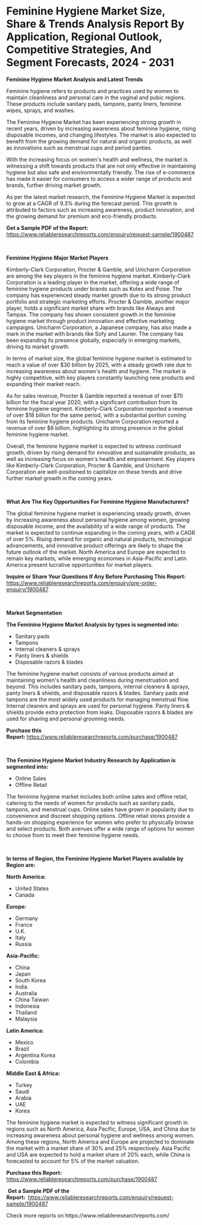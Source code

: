 <p><h1>Feminine Hygiene Market Size, Share & Trends Analysis Report By Application, Regional Outlook, Competitive Strategies, And Segment Forecasts, 2024 - 2031</h1></p><p><strong>Feminine Hygiene Market Analysis and Latest Trends</strong></p>
<p><p>Feminine hygiene refers to products and practices used by women to maintain cleanliness and personal care in the vaginal and pubic regions. These products include sanitary pads, tampons, panty liners, feminine wipes, sprays, and washes.</p><p>The Feminine Hygiene Market has been experiencing strong growth in recent years, driven by increasing awareness about feminine hygiene, rising disposable incomes, and changing lifestyles. The market is also expected to benefit from the growing demand for natural and organic products, as well as innovations such as menstrual cups and period panties.</p><p>With the increasing focus on women's health and wellness, the market is witnessing a shift towards products that are not only effective in maintaining hygiene but also safe and environmentally friendly. The rise of e-commerce has made it easier for consumers to access a wider range of products and brands, further driving market growth.</p><p>As per the latest market research, the Feminine Hygiene Market is expected to grow at a CAGR of 9.3% during the forecast period. This growth is attributed to factors such as increasing awareness, product innovation, and the growing demand for premium and eco-friendly products.</p></p>
<p><strong>Get a Sample PDF of the Report:&nbsp;</strong> <a href="https://www.reliableresearchreports.com/enquiry/request-sample/1900487">https://www.reliableresearchreports.com/enquiry/request-sample/1900487</a></p>
<p>&nbsp;</p>
<p><strong>Feminine Hygiene Major Market Players</strong></p>
<p><p>Kimberly-Clark Corporation, Procter & Gamble, and Unicharm Corporation are among the key players in the feminine hygiene market. Kimberly-Clark Corporation is a leading player in the market, offering a wide range of feminine hygiene products under brands such as Kotex and Poise. The company has experienced steady market growth due to its strong product portfolio and strategic marketing efforts. Procter & Gamble, another major player, holds a significant market share with brands like Always and Tampax. The company has shown consistent growth in the feminine hygiene market through product innovation and effective marketing campaigns. Unicharm Corporation, a Japanese company, has also made a mark in the market with brands like Sofy and Laurier. The company has been expanding its presence globally, especially in emerging markets, driving its market growth.</p><p>In terms of market size, the global feminine hygiene market is estimated to reach a value of over $30 billion by 2025, with a steady growth rate due to increasing awareness about women's health and hygiene. The market is highly competitive, with key players constantly launching new products and expanding their market reach.</p><p>As for sales revenue, Procter & Gamble reported a revenue of over $70 billion for the fiscal year 2020, with a significant contribution from its feminine hygiene segment. Kimberly-Clark Corporation reported a revenue of over $18 billion for the same period, with a substantial portion coming from its feminine hygiene products. Unicharm Corporation reported a revenue of over $6 billion, highlighting its strong presence in the global feminine hygiene market.</p><p>Overall, the feminine hygiene market is expected to witness continued growth, driven by rising demand for innovative and sustainable products, as well as increasing focus on women's health and empowerment. Key players like Kimberly-Clark Corporation, Procter & Gamble, and Unicharm Corporation are well-positioned to capitalize on these trends and drive further market growth in the coming years.</p></p>
<p>&nbsp;</p>
<p><strong>What Are The Key Opportunities For Feminine Hygiene Manufacturers?</strong></p>
<p><p>The global feminine hygiene market is experiencing steady growth, driven by increasing awareness about personal hygiene among women, growing disposable income, and the availability of a wide range of products. The market is expected to continue expanding in the coming years, with a CAGR of over 5%. Rising demand for organic and natural products, technological advancements, and innovative product offerings are likely to shape the future outlook of the market. North America and Europe are expected to remain key markets, while emerging economies in Asia-Pacific and Latin America present lucrative opportunities for market players.</p></p>
<p><strong>Inquire or Share Your Questions If Any Before Purchasing This Report:</strong> <a href="https://www.reliableresearchreports.com/enquiry/pre-order-enquiry/1900487">https://www.reliableresearchreports.com/enquiry/pre-order-enquiry/1900487</a></p>
<p>&nbsp;</p>
<p><strong>Market Segmentation</strong></p>
<p><strong>The Feminine Hygiene Market Analysis by types is segmented into:</strong></p>
<p><ul><li>Sanitary pads</li><li>Tampons</li><li>Internal cleaners & sprays</li><li>Panty liners & shields</li><li>Disposable razors & blades</li></ul></p>
<p><p>The feminine hygiene market consists of various products aimed at maintaining women's health and cleanliness during menstruation and beyond. This includes sanitary pads, tampons, internal cleaners & sprays, panty liners & shields, and disposable razors & blades. Sanitary pads and tampons are the most widely used products for managing menstrual flow. Internal cleaners and sprays are used for personal hygiene. Panty liners & shields provide extra protection from leaks. Disposable razors & blades are used for shaving and personal grooming needs.</p></p>
<p><strong>Purchase this Report:&nbsp;</strong><a href="https://www.reliableresearchreports.com/purchase/1900487">https://www.reliableresearchreports.com/purchase/1900487</a></p>
<p>&nbsp;</p>
<p><strong>The Feminine Hygiene Market Industry Research by Application is segmented into:</strong></p>
<p><ul><li>Online Sales</li><li>Offline Retail</li></ul></p>
<p><p>The feminine hygiene market includes both online sales and offline retail, catering to the needs of women for products such as sanitary pads, tampons, and menstrual cups. Online sales have grown in popularity due to convenience and discreet shopping options. Offline retail stores provide a hands-on shopping experience for women who prefer to physically browse and select products. Both avenues offer a wide range of options for women to choose from to meet their feminine hygiene needs.</p></p>
<p>&nbsp;</p>
<p><strong>In terms of Region, the Feminine Hygiene Market Players available by Region are:</strong></p>
<p>
    <p> <strong> North America: </strong>
        <ul>
            <li>United States</li>
            <li>Canada</li>
        </ul>
        </p> 
    <p> <strong> Europe: </strong>
        <ul>
            <li>Germany</li>
            <li>France</li>
            <li>U.K.</li>
            <li>Italy</li>
            <li>Russia</li>
        </ul>
        </p> 
    <p> <strong> Asia-Pacific: </strong>
        <ul>
            <li>China</li>
            <li>Japan</li>
            <li>South Korea</li>
            <li>India</li>
            <li>Australia</li>
            <li>China Taiwan</li>
            <li>Indonesia</li>
            <li>Thailand</li>
            <li>Malaysia</li>
        </ul>
        </p> 
    <p> <strong> Latin America: </strong>
        <ul>
            <li>Mexico</li>
            <li>Brazil</li>
            <li>Argentina Korea</li>
            <li>Colombia</li>
        </ul>
        </p> 
    <p> <strong> Middle East & Africa: </strong>
        <ul>
            <li>Turkey</li>
            <li>Saudi</li>
            <li>Arabia</li>
            <li>UAE</li>
            <li>Korea</li>
        </ul>
    </p>
    </p>
<p><p>The feminine hygiene market is expected to witness significant growth in regions such as North America, Asia Pacific, Europe, USA, and China due to increasing awareness about personal hygiene and wellness among women. Among these regions, North America and Europe are projected to dominate the market with a market share of 30% and 25% respectively. Asia Pacific and USA are expected to hold a market share of 20% each, while China is forecasted to account for 5% of the market valuation.</p></p>
<p><strong>Purchase this Report: </strong><a href="https://www.reliableresearchreports.com/purchase/1900487">https://www.reliableresearchreports.com/purchase/1900487</a></p>
<p>&nbsp;<strong>Get a Sample PDF of the Report:&nbsp;&nbsp;</strong><a href="https://www.reliableresearchreports.com/enquiry/request-sample/1900487">https://www.reliableresearchreports.com/enquiry/request-sample/1900487</a></p>
<p><strong></strong></p>
<p>Check more reports on https://www.reliableresearchreports.com/</p>